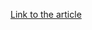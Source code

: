 [Link to the article](https://threatconnect.com/blog/enhancing-cybersecurity-with-cal-automated-threat-library-industry-classification/)
